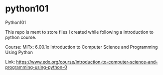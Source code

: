 # python101
Python101

This repo is ment to store files I created while following a introduction to python course.

Course:  MITx: 6.00.1x Introduction to Computer Science and Programming Using Python 

Link: https://www.edx.org/course/introduction-to-computer-science-and-programming-using-python-0
